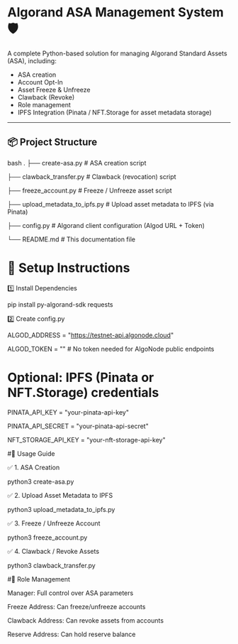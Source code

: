 # Algorand ASA Management System 🛡️

A complete Python-based solution for managing Algorand Standard Assets (ASA), including:
- ASA creation
- Account Opt-In
- Asset Freeze & Unfreeze
- Clawback (Revoke)
- Role management
- IPFS Integration (Pinata / NFT.Storage for asset metadata storage)

---

## 📦 Project Structure

bash
.
 ├── create-asa.py          # ASA creation script 
 
 ├── clawback_transfer.py   # Clawback (revocation) script
 
 ├── freeze_account.py      # Freeze / Unfreeze asset script
 
 ├── upload_metadata_to_ipfs.py         # Upload asset metadata to IPFS (via Pinata)
 
 ├── config.py              # Algorand client configuration (Algod URL + Token)
 
 └── README.md              # This documentation file

# 🔧 Setup Instructions
 
 1️⃣ Install Dependencies
 
 pip install py-algorand-sdk requests

 2️⃣ Create config.py
 
 ALGOD_ADDRESS = "https://testnet-api.algonode.cloud"
 
 ALGOD_TOKEN = ""  # No token needed for AlgoNode public endpoints

# Optional: IPFS (Pinata or NFT.Storage) credentials

 PINATA_API_KEY = "your-pinata-api-key"
 
 PINATA_API_SECRET = "your-pinata-api-secret"
 
 NFT_STORAGE_API_KEY = "your-nft-storage-api-key"

#🚀 Usage Guide
 
 ✅ 1. ASA Creation 
 
 python3 create-asa.py
 
 ✅ 2. Upload Asset Metadata to IPFS
 
 python3 upload_metadata_to_ipfs.py
 
 ✅ 3. Freeze / Unfreeze Account
 
 python3 freeze_account.py
 
 ✅ 4. Clawback / Revoke Assets
 
 python3 clawback_transfer.py

#🔐 Role Management
 
 Manager: Full control over ASA parameters
 
 Freeze Address: Can freeze/unfreeze accounts
 
 Clawback Address: Can revoke assets from accounts
 
 Reserve Address: Can hold reserve balance
